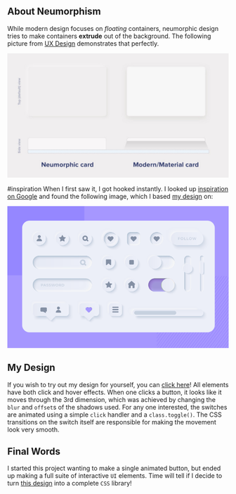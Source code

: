 ## About Neumorphism

While modern design focuses on _floating_ containers, neumorphic design tries to make containers **extrude** out of the background. The following picture from [UX Design](https://uxdesign.cc/neumorphism-in-user-interfaces-b47cef3bf3a6) demonstrates that perfectly.

![](./modern%20vs%20neumorphism.jpeg)

#inspiration
When I first saw it, I got hooked instantly. I looked up [inspiration on Google](https://www.google.com/search?q=neumorphism&tbm=isch#imgrc=iRoyzjKXJ5iv2M) and found the following image, which I based [my design](./Neumorphic-Design/neumorphism.html) on:

![](./neumorphism-ui-design.png)

## My Design

If you wish to try out my design for yourself, you can [click here](./Neumorphic-Design/neumorphism.html)! All elements have both click and hover effects. When one clicks a button, it looks like it moves through the 3rd dimension, which was achieved by changing the `blur` and `offset`s of the shadows used. For any one interested, the switches are animated using a simple `click` handler and a `class.toggle()`. The CSS transitions on the switch itself are responsible for making the movement look very smooth.

## Final Words

I started this project wanting to make a single animated button, but ended up making a full suite of interactive `UI` elements. Time will tell if I decide to turn [this design](./Neumorphic-Design/neumorphism.html) into a complete `CSS` library!
